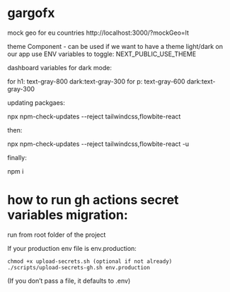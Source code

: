 # gargofx

mock geo for eu countries
http://localhost:3000/?mockGeo=lt


theme Component - can be used if we want to have a theme light/dark on our app
use ENV variables to toggle: NEXT_PUBLIC_USE_THEME


dashboard variables for dark mode:

  for h1: text-gray-800 dark:text-gray-300
  for p: text-gray-600 dark:text-gray-300


updating packgaes:

npx npm-check-updates --reject tailwindcss,flowbite-react

then:

npx npm-check-updates --reject tailwindcss,flowbite-react -u

finally:

npm i

# how to run gh actions secret variables migration:

  run from root folder of the project

  If your production env file is env.production:

    chmod +x upload-secrets.sh (optional if not already)
    ./scripts/upload-secrets-gh.sh env.production

  (If you don’t pass a file, it defaults to .env)